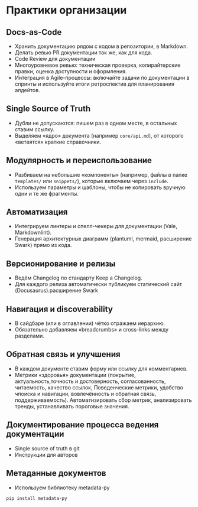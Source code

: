 # **Практики организации**

## **Docs-as-Code**

* Хранить документацию рядом с кодом в репозитории, в Markdown.
* Делать ревью PR документации так же, как для кода.
* Code Review для документации
* Многоуровневое ревью: техническая проверка, копирайтерские правки, оценка доступности и оформления.
* Интеграция в Agile-процессы: включайте задачи по документации в спринты и используйте итоги ретроспектив для планирования апдейтов.

## **Single Source of Truth**

* Дубли не допускаются: пишем раз в одном месте, в остальных ставим ссылку.
* Выделяем «ядро» документа (например `core/api.md`), от которого «ветвятся» краткие справочники.

## **Модулярность и переиспользование**

* Разбиваем на небольшие «компоненты» (например, файлы в папке `templates/` или `snippets/`), которые включаем через `include`.
* Используем параметры и шаблоны, чтобы не копировать вручную одни и те же фрагменты.

## **Автоматизация**

* Интегрируем линтеры и спелл-чекеры для документации (Vale, Markdownlint).
* Генерация архитектурных диаграмм (plantuml, mermaid, расширение Swark) прямо из кода.

## **Версионирование и релизы**

* Ведём Changelog по стандарту Keep a Changelog.
* Для каждого релиза автоматически публикуем статический сайт (Docusaurus).расширение Swark

## **Навигация и discoverability**

* В сайдбаре (или в оглавлении) чётко отражаем иерархию.
* Обязательно добавляем «breadcrumbs» и cross-links между разделами.

## **Обратная связь и улучшения**

* В каждом документе ставим форму или ссылку для комментариев.
* Метрики «здоровья» документации (покрытие, актуальность,точность и достоверность, согласованность, читаемость, качество ссылок, Поведенческие метрики, удобство чпоиска и навигации, вовлечённость и обратная связь, поддерживаемость). Автоматизировать сбор метрик, анализировать тренды, устанавливать пороговые значения.

## **Документирование процесса ведения документации**

* Single source of truth в git
* Инструкции для авторов

## Метаданные документов

* Используем библиотеку metadata-py

```Py
pip install metadata-py
```

<!-- METADATA
{
  "created_at": "2025-08-04 08:47:58",
  "updated_at": "2025-08-04 08:47:58",
  "author": "woodg9461 <woodg9461@gmail.com>",
  "version": "1.0.0",
  "_fingerprint": "{\"content_hash\": \"bbe6cb1272b912c887a129f7e4f08d5a57e8ce9b1ce20515f5b304267176b229\", \"headers_hash\": \"041e5e5741222873ca071967f9e985bcc8343075618d233169774c461974ee08\"}"
}
-->
